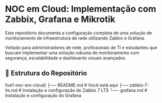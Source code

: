 # NOC em Cloud: Implementação com Zabbix, Grafana e Mikrotik

Este repositório documenta a configuração completa de uma solução de monitoramento de infraestrutura de rede utilizando Zabbix e Grafana.

Voltado para administradores de rede, profissionais de TI e estudantes que buscam implementar uma solução robusta de monitoramento com segurança, escalabilidade e dashboards visuais avançados.

## 📂 Estrutura do Repositório
live1-noc-em-cloud/ ├── README.md # Você está aqui ├── zabbix-7-lts.md # Instalação e configuração do Zabbix 7 LTS └── grafana.md # Instalação e configuração do Grafana
